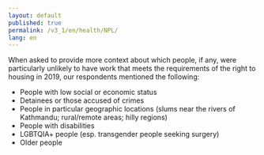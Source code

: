 ```yaml
---
layout: default
published: true
permalink: /v3_1/en/health/NPL/
lang: en
---
```


When asked to provide more context about which people, if any, were particularly unlikely to have work that meets the requirements of the right to housing in 2019, our respondents mentioned the following: 
- People with low social or economic status
- Detainees or those accused of crimes
- People in particular geographic locations (slums near the rivers of Kathmandu; rural/remote areas; hilly regions)
- People with disabilities
- LGBTQIA+ people (esp. transgender people seeking surgery)
- Older people
